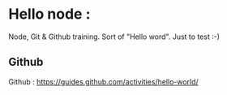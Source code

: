 Hello node :
============

Node, Git & Github training.
Sort of "Hello word". Just to test :-)

Github
------
Github : https://guides.github.com/activities/hello-world/
